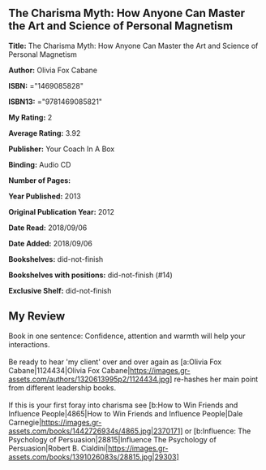## The Charisma Myth: How Anyone Can Master the Art and Science of Personal Magnetism

**Title:** The Charisma Myth: How Anyone Can Master the Art and Science of Personal Magnetism

**Author:** Olivia  Fox Cabane

**ISBN:** ="1469085828"

**ISBN13:** ="9781469085821"

**My Rating:** 2

**Average Rating:** 3.92

**Publisher:** Your Coach In A Box

**Binding:** Audio CD

**Number of Pages:** 

**Year Published:** 2013

**Original Publication Year:** 2012

**Date Read:** 2018/09/06

**Date Added:** 2018/09/06

**Bookshelves:** did-not-finish

**Bookshelves with positions:** did-not-finish (#14)

**Exclusive Shelf:** did-not-finish


## My Review

Book in one sentence: Confidence, attention and warmth will help your interactions.<br/><br/>Be ready to hear 'my client' over and over again as [a:Olivia Fox Cabane|1124434|Olivia Fox Cabane|https://images.gr-assets.com/authors/1320613995p2/1124434.jpg] re-hashes her main point from different leadership books.<br/><br/>If this is your first foray into charisma see [b:How to Win Friends and Influence People|4865|How to Win Friends and Influence People|Dale Carnegie|https://images.gr-assets.com/books/1442726934s/4865.jpg|2370171] or [b:Influence: The Psychology of Persuasion|28815|Influence  The Psychology of Persuasion|Robert B. Cialdini|https://images.gr-assets.com/books/1391026083s/28815.jpg|29303]
